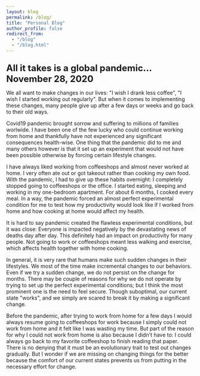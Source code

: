 ```yaml
---
layout: blog
permalink: /blog/
title: "Personal Blog"
author_profile: false
redirect_from: 
  - "/blog"
  - "/blog.html"
---
```


<p style="font-weight: bold;font-size: 24px;margin-bottom: 0;"> <span>All it takes is a global pandemic...</span><span>   </span> <span>November 28, 2020</span> </p>  


We all want to make changes in our lives: "I wish I drank less coffee", "I wish I started working out regularly". But when it comes to implementing these changes, many people give up after a few days or weeks and go back to their old ways. 

Covid19 pandemic brought sorrow and suffering to millions of families worlwide. I have been one of the few lucky who could continue working from home and thankfully have not experienced any significant consequences health-wise. One thing that the pandemic did to me and many others however is that it set up an experiment that would not have been possible otherwise by forcing certain lifestyle changes. 

I have always liked working from coffeeshops and almost never worked at home. I very often ate out or got takeout rather than cooking my own food. With the pandemic, I had to give up these habits overnight: I completely stopped going to coffeeshops or the office. I started eating, sleeping and working in my one-bedroom apartment. For about 6 months, I cooked every meal. In a way, the pandemic forced an almost perfect experimental condition for me to test how my productivity would look like if I worked from home and how cooking at home would affect my health. 

It is hard to say pandemic created the flawless experimental conditions, but it was close: Everyone is impacted negatively by the devastating news of deaths day after day. This definitely had an impact on productivity for many people. Not going to work or coffeeshops meant less walking and exercise, which affects health together with home cooking. 

In general, it is very rare that humans make such sudden changes in their lifestyles. We most of the time make incremental changes to our behaviors. Even if we try a sudden change, we do not persist on the change for months. There may be couple of reasons for why we do not operate by trying to set up the perfect experimental conditions; but I think the most prominent one is the need to feel secure. Though suboptimal, our current state "works", and we simply are scared to break it by making a significant change. 

Before the pandemic, after trying to work from home for a few days I would always resume going to coffeeshops for work because I simply could not work from home and it felt like I was wasting my time. But part of the reason for why I could not work from home is also because I didn't have to: I could always go back to my favorite coffeeshop to finish reading that paper. There is no denying that it must be an evolutionary trait to test out changes gradually. But I wonder if we are missing on changing things for the better because the comfort of our current states prevents us from putting in the necessary effort for change.
